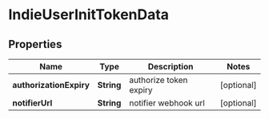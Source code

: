 # IndieUserInitTokenData

## Properties
Name | Type | Description | Notes
------------ | ------------- | ------------- | -------------
**authorizationExpiry** | **String** | authorize token expiry |  [optional]
**notifierUrl** | **String** | notifier webhook url |  [optional]
